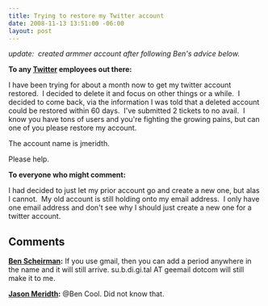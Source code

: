 ```yaml
---
title: Trying to restore my Twitter account
date: 2008-11-13 13:51:00 -06:00
layout: post
---
```


_update:  created armmer account after following Ben's advice below._

**To any [Twitter](http://www.twitter.com) employees out there:**

I have been trying for about a month now to get my twitter account restored.  I decided to delete it and focus on other things or a while.  I decided to come back, via the information I was told that a deleted account could be restored within 60 days.  I've submitted 2 tickets to no avail.  I know you have tons of users and you're fighting the growing pains, but can one of you please restore my account.

The account name is jmeridth.

Please help.

**To everyone who might comment:**

I had decided to just let my prior account go and create a new one, but alas I cannot.  My old account is still holding onto my email address.  I only have one email address and don't see why I should just create a new one for a twitter account.

## Comments

**[Ben Scheirman](#294 "2008-11-13 18:11:16"):** If you use gmail, then you can add a period anywhere in the name and it will still arrive. su.b.di.gi.tal AT geemail dotcom will still make it to me.

**[Jason Meridth](#295 "2008-11-13 18:54:00"):** @Ben Cool. Did not know that.


